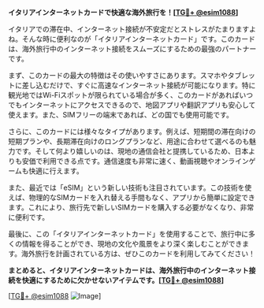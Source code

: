 **イタリアインターネットカードで快適な海外旅行を！[[TG💪+ @esim1088](https://t.me/s/esim1088)]**

イタリアでの滞在中、インターネット接続が不安定だとストレスがたまりますよね。そんな時に便利なのが「イタリアインターネットカード」です。このカードは、海外旅行中のインターネット接続をスムーズにするための最強のパートナーです。

まず、このカードの最大の特徴はその使いやすさにあります。スマホやタブレットに差し込むだけで、すぐに高速なインターネット接続が可能になります。特に観光地ではWi-Fiスポットが限られている場合が多く、このカードがあればいつでもインターネットにアクセスできるので、地図アプリや翻訳アプリも安心して使えます。また、SIMフリーの端末であれば、どの国でも使用可能です。

さらに、このカードには様々なタイプがあります。例えば、短期間の滞在向けの短期プランや、長期滞在向けのロングプランなど、用途に合わせて選べるのも魅力です。そして何より嬉しいのは、現地の通信会社と提携しているため、日本よりも安価で利用できる点です。通信速度も非常に速く、動画視聴やオンラインゲームも快適に行えます。

また、最近では「eSIM」という新しい技術も注目されています。この技術を使えば、物理的なSIMカードを入れ替える手間もなく、アプリから簡単に設定できます。これにより、旅行先で新しいSIMカードを購入する必要がなくなり、非常に便利です。

最後に、この「イタリアインターネットカード」を使用することで、旅行中に多くの情報を得ることができ、現地の文化や風景をより深く楽しむことができます。海外旅行を計画されている方は、ぜひこのカードを利用してみてください！

**まとめると、イタリアインターネットカードは、海外旅行中のインターネット接続を快適にするために欠かせないアイテムです。[[TG💪+ @esim1088](https://t.me/s/esim1088)]**

[[TG💪+ @esim1088](https://t.me/s/esim1088) ![Image](https://i.postimg.cc/Y0z9fWf4/image.png)]